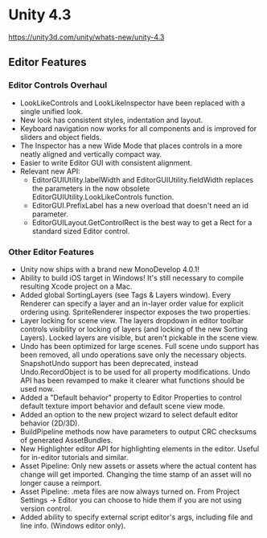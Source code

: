 # Unity 4.3
https://unity3d.com/unity/whats-new/unity-4.3

## Editor Features


### Editor Controls Overhaul
<ul>
<li>LookLikeControls and LookLikeInspector have been replaced with a single unified look.</li>
<li>New look has consistent styles, indentation and layout.</li>
<li>Keyboard navigation now works for all components and is improved for sliders and object fields.</li>
<li>The Inspector has a new Wide Mode that places controls in a more neatly aligned and vertically compact way.</li>
<li>Easier to write Editor GUI with consistent alignment.</li>
<li>Relevant new API: 
<ul>
<li>EditorGUIUtility.labelWidth and EditorGUIUtility.fieldWidth replaces the parameters in the now obsolete EditorGUIUtility.LookLikeControls function.</li>
<li>EditorGUI.PrefixLabel has a new overload that doesn't need an id parameter.</li>
<li>EditorGUILayout.GetControlRect is the best way to get a Rect for a standard sized Editor control.</li>
</ul></li>
</ul>

### Other Editor Features
<ul>
<li>Unity now ships with a brand new MonoDevelop 4.0.1!</li>
<li>Ability to build iOS target in Windows! It's still necessary to compile resulting Xcode project on a Mac.</li>
<li>Added global SortingLayers (see Tags &amp; Layers window). Every Renderer can specify a layer and an in-layer order value for explicit ordering using. SpriteRenderer inspector exposes the two properties.</li>
<li>Layer locking for scene view. The layers dropdown in editor toolbar controls visibility or locking of layers (and locking of the new Sorting Layers). Locked layers are visible, but aren't pickable in the scene view.</li>
<li>Undo has been optimized for large scenes. Full scene undo support has been removed, all undo operations save only the necessary objects. SnapshotUndo support has been deprecated, instead Undo.RecordObject is to be used for all property modifications. Undo API has been revamped to make it clearer what functions should be used now.</li>
<li>Added a "Default behavior" property to Editor Properties to control default texture import behavior and default scene view mode.</li>
<li>Added an option to the new project wizard to select default editor behavior (2D/3D).</li>
<li>BuildPipeline methods now have parameters to output CRC checksums of generated AssetBundles.</li>
<li>New Highlighter editor API for highlighting elements in the editor. Useful for in-editor tutorials and similar.</li>
<li>Asset Pipeline: Only new assets or assets where the actual content has change will get imported. Changing the time stamp of an asset will no longer cause a reimport.</li>
<li>Asset Pipeline: .meta files are now always turned on. From Project Settings -&gt; Editor you can choose to hide them if you are not using version control.</li>
<li>Added ability to specify external script editor's args, including file and line info. (Windows editor only).</li>
</ul>
